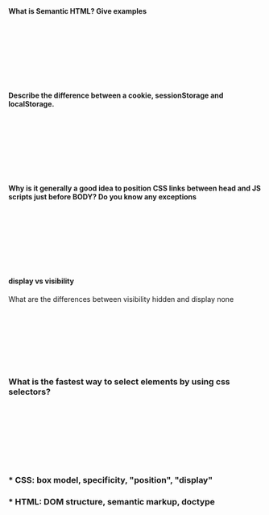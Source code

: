 






##

#### What is Semantic HTML? Give examples


</br> </br> </br></br> </br> </br>

##

#### Describe the difference between a cookie, sessionStorage and localStorage.

</br> </br> </br></br> </br> </br>

##

#### Why is it generally a good idea to position CSS links between head and JS scripts just before BODY? Do you know any exceptions


</br> </br> </br></br> </br> </br>

##

#### display vs visibility

What are the differences between visibility hidden and display none

</br> </br> </br></br> </br> </br>

##
### What is the fastest way to select elements by using css selectors?

##
###

</br> </br> </br></br> </br> </br>

### * CSS: box model, specificity, "position", "display"


### * HTML: DOM structure, semantic markup, doctype
